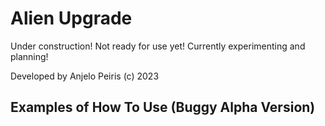 # Alien Upgrade

Under construction! Not ready for use yet! Currently experimenting and planning!

Developed by Anjelo Peiris (c) 2023

## Examples of How To Use (Buggy Alpha Version)

